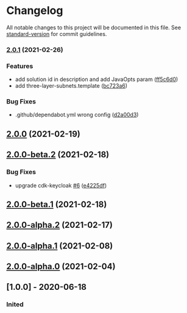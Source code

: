 # Changelog

All notable changes to this project will be documented in this file. See [standard-version](https://github.com/conventional-changelog/standard-version) for commit guidelines.

### [2.0.1](https://github.com/aws-samples/keycloak-on-aws/compare/v2.0.0...v2.0.1) (2021-02-26)


### Features

* add solution id in description and add JavaOpts param ([ff5c6d0](https://github.com/aws-samples/keycloak-on-aws/commit/ff5c6d05bc65d7e54aef362faa4008f972b063e6))
* add three-layer-subnets.template ([bc723a6](https://github.com/aws-samples/keycloak-on-aws/commit/bc723a6431584d64ba33695402bd9e16d44f21ba))


### Bug Fixes

* .github/dependabot.yml wrong config ([d2a00d3](https://github.com/aws-samples/keycloak-on-aws/commit/d2a00d30dee2b1577abba5c37f555b260133b5c0))

## [2.0.0](https://github.com/aws-samples/keycloak-on-aws/compare/v2.0.0-beta.2...v2.0.0) (2021-02-19)

## [2.0.0-beta.2](https://github.com/aws-samples/keycloak-on-aws/compare/v2.0.0-beta.1...v2.0.0-beta.2) (2021-02-18)


### Bug Fixes

* upgrade cdk-keycloak [#6](https://github.com/aws-samples/keycloak-on-aws/issues/6) ([e4225df](https://github.com/aws-samples/keycloak-on-aws/commit/e4225dfaae1650e5186e05905628eb4789d302e5))

## [2.0.0-beta.1](https://github.com/aws-samples/keycloak-on-aws/compare/v2.0.0-alpha.2...v2.0.0-beta.1) (2021-02-18)

## [2.0.0-alpha.2](v2.0.0-alpha.1...v2.0.0-alpha.2) (2021-02-17)

## [2.0.0-alpha.1](v2.0.0-alpha.0...v2.0.0-alpha.1) (2021-02-08)

## [2.0.0-alpha.0](v1.0.0...v2.0.0-alpha.0) (2021-02-04)

## [1.0.0] - 2020-06-18
### Inited
